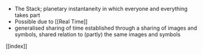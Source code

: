 - The Stack; planetary instantaneity in which everyone and everything takes part
- Possible due to [[Real Time]] 
- generalised sharing of time established through a sharing of images and symbols, shared relation to (partly) the same images and symbols

[[index]]

